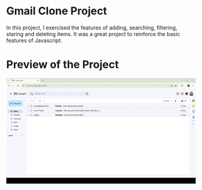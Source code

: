 # Gmail Clone Project
In this project, I exercised the features of adding, searching, filtering, staring and deleting items. It was a great project to reinforce the basic features of Javascript.
# Preview of the Project
![](gmail-clone.gif)
